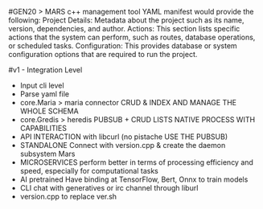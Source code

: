 #GEN20 > MARS
c++ management tool
YAML manifest would provide the following:
Project Details: Metadata about the project such as its name, version, dependencies, and author.
Actions: This section lists specific actions that the system can perform, such as routes, database operations, or scheduled tasks.
Configuration: This provides database or system configuration options that are required to run the project.


#v1 - Integration Level 
- Input cli level
- Parse yaml file
- core.Maria > maria connector CRUD & INDEX AND MANAGE THE WHOLE SCHEMA
- core.Gredis > heredis PUBSUB + CRUD LISTS NATIVE PROCESS WITH CAPABILITIES
- API INTERACTION with libcurl (no pistache USE THE PUBSUB)
- STANDALONE Connect with version.cpp & create the daemon subsystem Mars
-  MICROSERVICES perform better in terms of processing efficiency and speed, especially for computational tasks
- AI pretrained Have binding at TensorFlow, Bert, Onnx to train models
- CLI chat with generatives or irc channel through liburl
- version.cpp to replace ver.sh 

